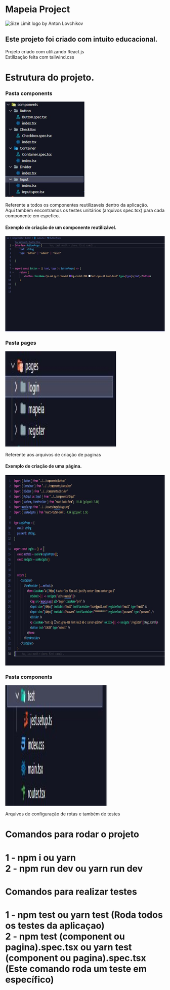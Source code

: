 # Mapeia Project
<img src="https://www.mapeia.com.br/images/mapeia-logo.png" alt="Size Limit logo by Anton Lovchikov" width="300" height="100">

## Este projeto foi criado com intuito educacional.

Projeto criado com utilizando React.js<br/>
Estilização feita com tailwind.css


<h1>Estrutura do projeto.</h1>

<h3>Pasta components</h3>
<img src="./src/assets/estruturaComponents.jpg" alt="Size Limit logo by Anton Lovchikov" width="250" height="300">
<p>Referente a todos os componentes reutilizaveis dentro da aplicação.<br/> Aqui também encontramos os testes unitários (arquivos spec.tsx) para cada componente em espefico.<p/>

<h4>Exemplo de criação de um componente reutilizável.<h4/>
<img src="./src/assets/exemploComponente.jpg" alt="Size Limit logo by Anton Lovchikov" width="700" height="300">

<h3>Pasta pages</h3>
  <img src="./src/assets/estruturaPage.jpg" alt="Size Limit logo by Anton Lovchikov" width="350" height="300">
  <p>Referente aos arquivos de criação de paginas<p/>
  
  <h4>Exemplo de criação de uma página.<h4/>
<img src="./src/assets/exemploPagin.jpg" alt="Size Limit logo by Anton Lovchikov" width="900" height="600">
    
<h3>Pasta components</h3>
<img src="./src/assets/outrosArquivos.jpg" alt="Size Limit logo by Anton Lovchikov" width="320" height="380">
<p>Arquivos de configuração de rotas e também de testes <p/>
    
 ##
    
<h1>Comandos para rodar o projeto<h1/>
  1 - npm i ou yarn <br/>
  2 - npm run dev ou yarn run dev
  
  
<h1>Comandos para realizar testes<h1/>
  1 - npm test ou yarn test (Roda todos os testes da aplicaçao)<br/>
  2 - npm test (component ou pagina).spec.tsx  ou yarn test (component ou pagina).spec.tsx (Este comando roda um teste em específico)
  
